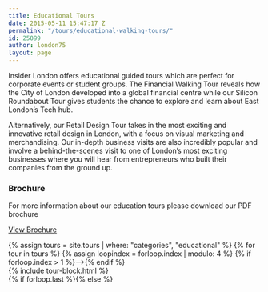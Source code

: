 ```yaml
---
title: Educational Tours
date: 2015-05-11 15:47:17 Z
permalink: "/tours/educational-walking-tours/"
id: 25099
author: london75
layout: page
---
```


<div class="layout">
  <div class="layout__item u-2/3-lap u-3/4-desk">
  <p>Insider London offers educational guided tours which are perfect for corporate events or student groups. The Financial Walking Tour reveals how the City of London developed into a global financial centre while our Silicon Roundabout Tour gives students the chance to explore and learn about East London’s Tech hub. </p>
  <p>Alternatively, our Retail Design Tour takes in the most exciting and innovative retail design in London, with a focus on visual marketing and merchandising. Our in-depth business visits are also incredibly popular and involve a behind-the-scenes visit to one of London’s most exciting businesses where you will hear from entrepreneurs who built their companies from the ground up.</p>
</div><!--
--><div class="layout__item u-1/3-lap u-1/4-desk">
  <h3>Brochure</h3>
  <p>For more information about our education tours please download our PDF brochure</p>
  <p>
    <a class="btn btn--small btn--red" href="/assets/insider-london-web-brochure.pdf">View Brochure
    </a>
  </p>
</div>
</div>
<div class="layout">
{% assign tours = site.tours | where: "categories", "educational" %}
{% for tour in tours %}
  {% assign loopindex = forloop.index | modulo: 4 %}
  {% if forloop.index > 1 %}-->{% endif %}<div class="layout__item u-1/4 u-1/3-lap u-1/2-palm">
    {% include tour-block.html %}

  </div>{% if forloop.last %}{% else %}<!--{% endif %}{% endfor %}

</div>
